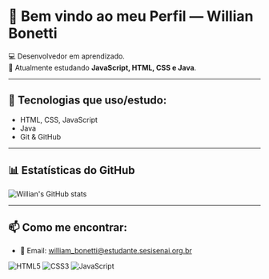 # 👋 Bem vindo ao meu Perfil — Willian Bonetti  

💻 Desenvolvedor em aprendizado.  
🌱 Atualmente estudando **JavaScript, HTML, CSS e Java**.  

---

## 🚀 Tecnologias que uso/estudo:
- HTML, CSS, JavaScript 
- Java
- Git & GitHub  

---

## 📊 Estatísticas do GitHub
![Willian's GitHub stats](https://github-readme-stats.vercel.app/api?username=willianbonettizx&show_icons=true&theme=radical)

---

## 📫 Como me encontrar:
- 📧 Email: william_bonetti@estudante.sesisenai.org.br

![HTML5](https://img.shields.io/badge/HTML5-E34F26?style=for-the-badge&logo=html5&logoColor=white)
![CSS3](https://img.shields.io/badge/CSS3-1572B6?style=for-the-badge&logo=css3&logoColor=white)
![JavaScript](https://img.shields.io/badge/JavaScript-323330?style=for-the-badge&logo=javascript&logoColor=F7DF1E)

